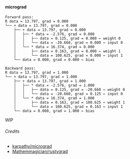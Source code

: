 #### micrograd

```
Forward pass:
R data = 13.797, grad = 0.000
└── + data = 13.797, grad = 0.000
    ├── + data = 13.797, grad = 0.000
    │   ├── * data = -2.576, grad = 0.000
    │   │   ├── data = 0.125, grad = 0.000 ← weight 0
    │   │   └── data = -20.660, grad = 0.000 ← input 0
    │   └── * data = 16.374, grad = 0.000
    │       ├── data = 0.163, grad = 0.000 ← weight 1
    │       └── data = 100.625, grad = 0.000 ← input 1
    └── data = 0.000, grad = 0.000 ← bias

Backward pass:
R data = 13.797, grad = 1.000
└── + data = 13.797, grad = 1.000
    ├── + data = 13.797, grad = 1.000
    │   ├── * data = -2.576, grad = 1.000
    │   │   ├── data = 0.125, grad = -20.660 ← weight 0
    │   │   └── data = -20.660, grad = 0.125 ← input 0
    │   └── * data = 16.374, grad = 1.000
    │       ├── data = 0.163, grad = 100.625 ← weight 1
    │       └── data = 100.625, grad = 0.163 ← input 1
    └── data = 0.000, grad = 1.000 ← bias
```

WIP

###### Credits
- [karpathy/micrograd](https://github.com/karpathy/micrograd)
- [Mathemmagician/rustygrad](https://github.com/Mathemmagician/rustygrad)
